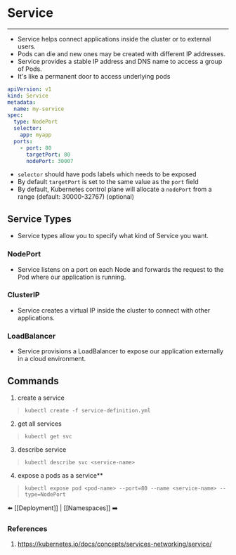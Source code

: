 # Service
---
- Service helps connect applications inside the cluster or to external users. 
- Pods can die and new ones may be created with different IP addresses.
- Service provides a stable IP address and DNS name to access a group of Pods.
- It's like a permanent door to access underlying pods
```yaml
apiVersion: v1
kind: Service
metadata:
  name: my-service
spec:
  type: NodePort
  selector:
    app: myapp
  ports:
    - port: 80
      targetPort: 80
      nodePort: 30007
```

- `selector` should have pods labels which needs to be exposed
- By default `targetPort` is set to  the same value as the `port` field
- By default, Kubernetes control plane will allocate a `nodePort` from a range (default: 30000-32767) (optional)
  
## Service Types
- Service types allow you to specify what kind of Service you want.
    
### NodePort
- Service listens on a port on each Node and forwards the request to the Pod where our application is running.
    
### ClusterIP
- Service creates a virtual IP inside the cluster to connect with other applications.
    
### LoadBalancer
- Service provisions a LoadBalancer to expose our application externally in a cloud environment.


## Commands

1. create a service
> `kubectl create -f service-definition.yml`

2. get all services
> `kubectl get svc`

3. describe service
> `kubectl describe svc <service-name>`

4. expose a pods as a service**
> `kubectl expose pod <pod-name> --port=80 --name <service-name> --type=NodePort`

⬅️ [[Deployment]] | [[Namespaces]] ➡️
### References
1. https://kubernetes.io/docs/concepts/services-networking/service/